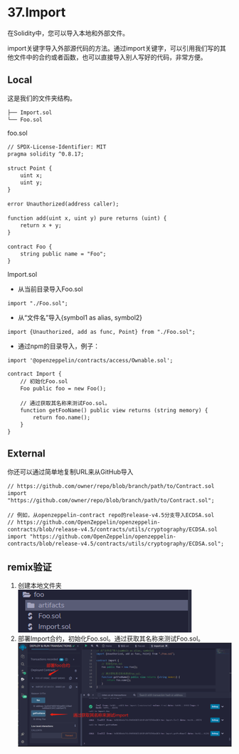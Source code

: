 # 37.Import
在Solidity中，您可以导入本地和外部文件。

import关键字导入外部源代码的方法。通过import关键字，可以引用我们写的其他文件中的合约或者函数，也可以直接导入别人写好的代码，非常方便。
## Local
这是我们的文件夹结构。

```solidity
├── Import.sol
└── Foo.sol
```
foo.sol
```solidity
// SPDX-License-Identifier: MIT
pragma solidity ^0.8.17;

struct Point {
    uint x;
    uint y;
}

error Unauthorized(address caller);

function add(uint x, uint y) pure returns (uint) {
    return x + y;
}

contract Foo {
    string public name = "Foo";
}
```
 Import.sol
* 从当前目录导入Foo.sol
```solidity
import "./Foo.sol";
```
* 从“文件名”导入{symbol1 as alias, symbol2}
```solidity
import {Unauthorized, add as func, Point} from "./Foo.sol";
```
* 通过npm的目录导入，例子：
```solidity
import '@openzeppelin/contracts/access/Ownable.sol';
```
```solidity
contract Import {
    // 初始化Foo.sol
    Foo public foo = new Foo();

    // 通过获取其名称来测试Foo.sol。
    function getFooName() public view returns (string memory) {
        return foo.name();
    }
}
```

## External
你还可以通过简单地复制URL来从GitHub导入
```solidity
// https://github.com/owner/repo/blob/branch/path/to/Contract.sol
import "https://github.com/owner/repo/blob/branch/path/to/Contract.sol";

// 例如，从openzeppelin-contract repo的release-v4.5分支导入ECDSA.sol
// https://github.com/OpenZeppelin/openzeppelin-contracts/blob/release-v4.5/contracts/utils/cryptography/ECDSA.sol
import "https://github.com/OpenZeppelin/openzeppelin-contracts/blob/release-v4.5/contracts/utils/cryptography/ECDSA.sol";
```


## remix验证
1. 创建本地文件夹
![37-1.png](img/37-1.png)
2. 部署Import合约，初始化Foo.sol。通过获取其名称来测试Foo.sol。
![37-2.jpg](img/37-2.jpg)